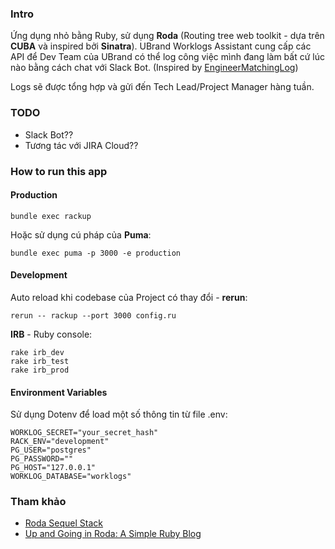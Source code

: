 ### Intro

Ứng dụng nhỏ bằng Ruby, sử dụng **Roda** (Routing tree web toolkit - dựa trên **CUBA** và inspired bởi **Sinatra**). UBrand Worklogs Assistant cung cấp các API để Dev Team của UBrand có thể log công việc mình đang làm bất cứ lúc nào bằng cách chat với Slack Bot. (Inspired by [EngineerMatchingLog](https://www.engineermatching.com))

Logs sẽ được tổng hợp và gửi đến Tech Lead/Project Manager hàng tuần.

### TODO

- Slack Bot??
- Tương tác với JIRA Cloud??

### How to run this app

#### Production

```
bundle exec rackup
```

Hoặc sử dụng cú pháp của **Puma**:

```
bundle exec puma -p 3000 -e production
```

#### Development

Auto reload khi codebase của Project có thay đổi - **rerun**:

```
rerun -- rackup --port 3000 config.ru
```

**IRB** - Ruby console:

```
rake irb_dev
rake irb_test
rake irb_prod
```

#### Environment Variables

Sử dụng Dotenv để load một số thông tin từ file .env:

```
WORKLOG_SECRET="your_secret_hash"
RACK_ENV="development"
PG_USER="postgres"
PG_PASSWORD=""
PG_HOST="127.0.0.1"
WORKLOG_DATABASE="worklogs"
```

### Tham khảo

- [Roda Sequel Stack](https://github.com/jeremyevans/roda-sequel-stack)
- [Up and Going in Roda: A Simple Ruby Blog](http://mrcook.uk/simple-roda-blog-tutorial)